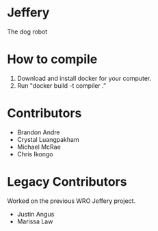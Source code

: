 # Jeffery
The dog robot

# How to compile

1. Download and install docker for your computer.
2. Run "docker build -t compiler ."

# Contributors

* Brandon Andre
* Crystal Luangpakham
* Michael McRae
* Chris Ikongo

# Legacy Contributors

Worked on the previous WRO Jeffery project.

* Justin Angus
* Marissa Law